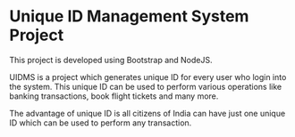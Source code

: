 # Unique ID Management System Project

This project is developed using Bootstrap and NodeJS. 

UIDMS is a project which generates unique ID for every user who login into the system. This unique ID can be used to perform various operations like banking transactions, book flight tickets and many more.

The advantage of unique ID is all citizens of India can have just one unique ID which can be used to perform any transaction.
